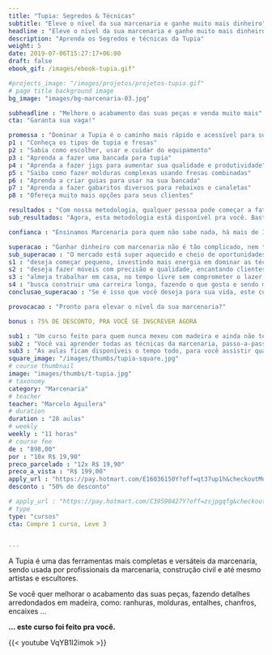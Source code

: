 ```yaml
---
title: "Tupia: Segredos & Técnicas"
subtitle: "Eleve o nível da sua marcenaria e ganhe muito mais dinheiro"
headline : "Eleve o nível da sua marcenaria e ganhe muito mais dinheiro"
description: "Aprenda os Segredos e técnicas da Tupia"
weight: 5
date: 2019-07-06T15:27:17+06:00
draft: false
ebook_gif: /images/ebook-tupia.gif"

#projects_image: "/images/projetos/projetos-tupia.gif"
# page title background image
bg_image: "images/bg-marcenaria-03.jpg"

subheadline : "Melhore o acabamento das suas peças e venda muito mais"
cta: "Garanta sua vaga!"

promessa : "Dominar a Tupia é o caminho mais rápido e acessível para subir o nível da sua marcenaria"
p1 : "Conheça os tipos de tupia e fresas"
p2 : "Sabia como escolher, usar e cuidar do equipamento"
p3 : "Aprenda a fazer uma bancada para tupia"
p4 : "Aprenda a fazer jigs para aumentar sua qualidade e produtividade"
p5 : "Saiba como fazer molduras complexas usando fresas combinadas"
p6 : "Aprenda a criar guias para usar na sua bancada"
p7 : "Aprenda a fazer gabaritos diversos para rebaixos e canaletas"
p8 : "Ofereça muito mais opções para seus clientes"

resultados : "Com nossa metodologia, qualquer pessoa pode começar a faturar rápido"
sub_resultados: "Agora, esta metodologia está disponível pra você. Basta ver os resultados de alguns dos nossos alunos:"

confianca : "Ensinamos Marcenaria para quem não sabe nada, há mais de 11 anos"

superacao : "Ganhar dinheiro com marcenaria não é tão complicado, nem tão arriscado quanto você pensa"
sub_superacao : "O mercado está super aquecido e cheio de oportunidades para quem:"
s1 : "deseja começar pequeno, investindo mais energia em dominar as técnicas do que dinheiro em ferramentas"
s2 : "deseja fazer móveis com precisão e qualidade, encantando clientes mesmo com os projetos mais simples"
s3 : "almeja trabalhar em casa, no tempo livre sem comprometer o lazer, ficando perto da família"
s4 : "busca construir uma carreira longa, fazendo o que gosta e sendo muito bem remunerado por isso"
conclusao_superacao : "Se é isso que você deseja para sua vida, este curso é pra você"

provocacao : "Pronto para elevar o nível da sua marcenaria?"

bonus : 75% DE DESCONTO, PRA VOCÊ SE INSCREVER AGORA

sub1 : "Um curso feito para quem nunca mexeu com madeira e ainda não tem uma oficina montada."
sub2 : "Você vai aprender todas as técnicas da marcenaria, passo-a-passo, em vídeo aulas muito bem explicadas."
sub3 : "As aulas ficam disponíveis o tempo todo, para você assistir quando quiser e de onde quiser. E você terá acesso a um grupo exclusivo no Telegram, para resolver todas as suas dúvidas."
square_image: "/images/thumbs/tupia-square.jpg"
# course thumbnail
image: "images/thumbs/t-tupia.jpg"
# taxonomy
category: "Marcenaria"
# teacher
teacher: "Marcelo Aguilera"
# duration
duration : "28 aulas"
# weekly
weekly : "11 horas"
# course fee
de : "898,00"
por : "10x R$ 19,90"
preco_parcelado : "12x R$ 19,90"
preco_a_vista : "R$ 199,00"
apply_url : "https://pay.hotmart.com/E16036150Y?off=qt37up1h&checkoutMode=10"
desconto : "50% de desconto"

# apply_url : "https://pay.hotmart.com/C39590427Y?off=zsjpgqfg&checkoutMode=10&offDiscount=75%OFF"
# type
type: "cursos"
cta: Compre 1 curso, Leve 3 


---
```



A Tupia é uma das ferramentas mais completas e versáteis da marcenaria, sendo usada por profissionais da marcenaria, construção civil e até mesmo artistas e escultores.

Se você quer melhorar o acabamento das suas peças, fazendo detalhes arredondados em madeira, como: ranhuras, molduras, entalhes, chanfros,  encaixes ...

**... este curso foi feito pra você.**


{{< youtube VqYB1l2imok >}}

